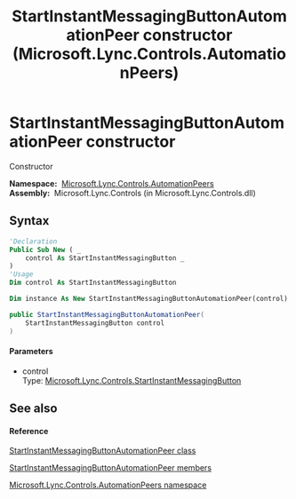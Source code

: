 ﻿---
title: StartInstantMessagingButtonAutomationPeer constructor  (Microsoft.Lync.Controls.AutomationPeers)
TOCTitle: 'StartInstantMessagingButtonAutomationPeer constructor '
ms:assetid: M:Microsoft.Lync.Controls.AutomationPeers.StartInstantMessagingButtonAutomationPeer.#ctor(Microsoft.Lync.Controls.StartInstantMessagingButton)_DI_3_UC_OCS14MrefLyncWPF
ms:mtpsurl: https://msdn.microsoft.com/en-us/library/microsoft.lync.controls.automationpeers.startinstantmessagingbuttonautomationpeer.startinstantmessagingbuttonautomationpeer(v=office.15)
ms:contentKeyID: 48599606
ms.date: 07/28/2014
mtps_version: v=office.15
f1_keywords:
- Microsoft.Lync.Controls.AutomationPeers.StartInstantMessagingButtonAutomationPeer.StartInstantMessagingButtonAutomationPeer
dev_langs:
- CSharp
- JScript
- VB
- other
---

# StartInstantMessagingButtonAutomationPeer constructor

Constructor

**Namespace:**  [Microsoft.Lync.Controls.AutomationPeers](microsoft-lync-controls-automationpeers-namespace_1.md)  
**Assembly:**  Microsoft.Lync.Controls (in Microsoft.Lync.Controls.dll)

## Syntax

``` vb
'Declaration
Public Sub New ( _
    control As StartInstantMessagingButton _
)
'Usage
Dim control As StartInstantMessagingButton

Dim instance As New StartInstantMessagingButtonAutomationPeer(control)
```

``` csharp
public StartInstantMessagingButtonAutomationPeer(
    StartInstantMessagingButton control
)
```

#### Parameters

  - control  
    Type: [Microsoft.Lync.Controls.StartInstantMessagingButton](startinstantmessagingbutton-class-microsoft-lync-controls_1.md)  

## See also

#### Reference

[StartInstantMessagingButtonAutomationPeer class](startinstantmessagingbuttonautomationpeer-class-microsoft-lync-controls-automationpeers_1.md)

[StartInstantMessagingButtonAutomationPeer members](startinstantmessagingbuttonautomationpeer-members-microsoft-lync-controls-automationpeers_1.md)

[Microsoft.Lync.Controls.AutomationPeers namespace](microsoft-lync-controls-automationpeers-namespace_1.md)

